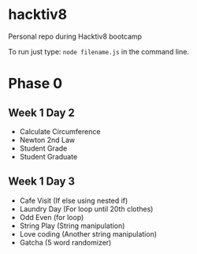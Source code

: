 # hacktiv8
 Personal repo during Hacktiv8 bootcamp

To run just type: `node filename.js` in the command line.
# Phase 0
## Week 1 Day 2
- Calculate Circumference
- Newton 2nd Law
- Student Grade
- Student Graduate

## Week 1 Day 3
- Cafe Visit (If else using nested if)
- Laundry Day (For loop until 20th clothes)
- Odd Even (for loop)
- String Play (String manipulation)
- Love coding (Another string manipulation)
- Gatcha (5 word randomizer)